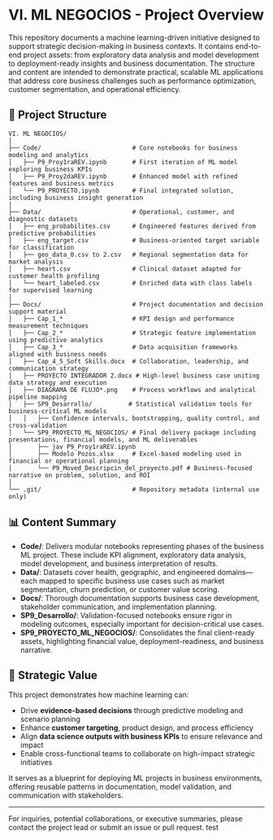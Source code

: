 # VI. ML NEGOCIOS - Project Overview

This repository documents a machine learning-driven initiative designed to support strategic decision-making in business contexts. It contains end-to-end project assets: from exploratory data analysis and model development to deployment-ready insights and business documentation. The structure and content are intended to demonstrate practical, scalable ML applications that address core business challenges such as performance optimization, customer segmentation, and operational efficiency.

## 📁 Project Structure

```
VI. ML NEGOCIOS/
│
├── Code/                         # Core notebooks for business modeling and analytics
│   ├── P9_Proy1raREV.ipynb       # First iteration of ML model exploring business KPIs
│   ├── P9_Proy2daREV.ipynb       # Enhanced model with refined features and business metrics
│   └── P9_PROYECTO.ipynb         # Final integrated solution, including business insight generation
│
├── Data/                         # Operational, customer, and diagnostic datasets
│   ├── eng_probabilites.csv      # Engineered features derived from predictive probabilities
│   ├── eng_target.csv            # Business-oriented target variable for classification
│   ├── geo_data_0.csv to 2.csv   # Regional segmentation data for market analysis
│   ├── heart.csv                 # Clinical dataset adapted for customer health profiling
│   └── heart_labeled.csv         # Enriched data with class labels for supervised learning
│
├── Docs/                         # Project documentation and decision support material
│   ├── Cap_1_*                   # KPI design and performance measurement techniques
│   ├── Cap_2_*                   # Strategic feature implementation using predictive analytics
│   ├── Cap_3_*                   # Data acquisition frameworks aligned with business needs
│   ├── Cap_4_5_Soft Skills.docx  # Collaboration, leadership, and communication strategy
│   ├── PROYECTO INTEGRADOR 2.docx # High-level business case uniting data strategy and execution
│   ├── DIAGRAMA DE FLUJO*.png    # Process workflows and analytical pipeline mapping
│   ├── SP9_Desarrollo/          # Statistical validation tools for business-critical ML models
│   │   ├── Confidence intervals, bootstrapping, quality control, and cross-validation
│   └── SP9_PROYECTO_ML_NEGOCIOS/ # Final delivery package including presentations, financial models, and ML deliverables
│       ├── jav P9_Proy1raREV.ipynb
│       ├── Modelo Pozos.xlsx     # Excel-based modeling used in financial or operational planning
│       └── P9_Moved_Descripcin_del_proyecto.pdf # Business-focused narrative on problem, solution, and ROI
│
└── .git/                         # Repository metadata (internal use only)
```

## 📊 Content Summary
- **Code/**: Delivers modular notebooks representing phases of the business ML project. These include KPI alignment, exploratory data analysis, model development, and business interpretation of results.
- **Data/**: Datasets cover health, geographic, and engineered domains—each mapped to specific business use cases such as market segmentation, churn prediction, or customer value scoring.
- **Docs/**: Thorough documentation supports business case development, stakeholder communication, and implementation planning.
- **SP9_Desarrollo/**: Validation-focused notebooks ensure rigor in modeling outcomes, especially important for decision-critical use cases.
- **SP9_PROYECTO_ML_NEGOCIOS/**: Consolidates the final client-ready assets, highlighting financial value, deployment-readiness, and business narrative.

## 💼 Strategic Value
This project demonstrates how machine learning can:
- Drive **evidence-based decisions** through predictive modeling and scenario planning
- Enhance **customer targeting**, product design, and process efficiency
- Align **data science outputs with business KPIs** to ensure relevance and impact
- Enable cross-functional teams to collaborate on high-impact strategic initiatives

It serves as a blueprint for deploying ML projects in business environments, offering reusable patterns in documentation, model validation, and communication with stakeholders.

---

For inquiries, potential collaborations, or executive summaries, please contact the project lead or submit an issue or pull request.
  test  


  